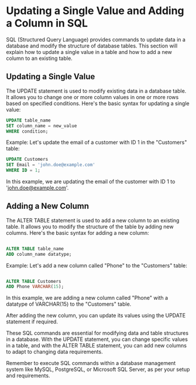 # Updating a Single Value and Adding a Column in SQL

SQL (Structured Query Language) provides commands to update data in a database and modify the structure of database tables. This section will explain how to update a single value in a table and how to add a new column to an existing table.

## Updating a Single Value

The UPDATE statement is used to modify existing data in a database table. It allows you to change one or more column values in one or more rows based on specified conditions. Here's the basic syntax for updating a single value:

```sql
UPDATE table_name
SET column_name = new_value
WHERE condition;

```

Example:
Let's update the email of a customer with ID 1 in the "Customers" table:

```sql
UPDATE Customers
SET Email = 'john.doe@example.com'
WHERE ID = 1;


```

In this example, we are updating the email of the customer with ID 1 to 'john.doe@example.com'.

## Adding a New Column
The ALTER TABLE statement is used to add a new column to an existing table. It allows you to modify the structure of the table by adding new columns. Here's the basic syntax for adding a new column:

```sql

ALTER TABLE table_name
ADD column_name datatype;
```

Example:
Let's add a new column called "Phone" to the "Customers" table:

```sql

ALTER TABLE Customers
ADD Phone VARCHAR(15);

```

In this example, we are adding a new column called "Phone" with a datatype of VARCHAR(15) to the "Customers" table.

After adding the new column, you can update its values using the UPDATE statement if required.

These SQL commands are essential for modifying data and table structures in a database. With the UPDATE statement, you can change specific values in a table, and with the ALTER TABLE statement, you can add new columns to adapt to changing data requirements.

Remember to execute SQL commands within a database management system like MySQL, PostgreSQL, or Microsoft SQL Server, as per your setup and requirements.
